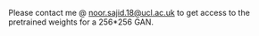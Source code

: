 Please contact me @ noor.sajid.18@ucl.ac.uk to get access to the pretrained weights for a 256*256 GAN.
